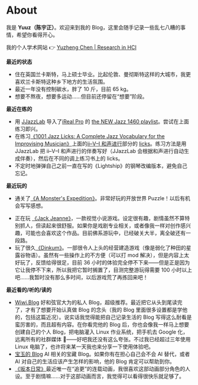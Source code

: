 # About

我是 **Yuuz（陈宇正）**。欢迎来到我的 Blog，这里会随手记录一些乱七八糟的事情，希望你看得开心。

我的个人学术网站 👉 [Yuzheng Chen | Research in HCI](https://yuzheng-chen.github.io/)

**最近的状态**

- 住在英国兰卡斯特，马上硕士毕业。比起伦敦、曼彻斯特这样的大城市，我更喜欢兰卡斯特这种乡下地方的生活氛围。
- 最近一年没有控制碳水，胖了 10 斤，目前 65 kg。
- 想要不熬夜，想要多运动……但目前还停留在“想要”阶段。

**最近在练的**

- 用 [JJazzLab](https://www.jjazzlab.org/en/) 导入了[iReal Pro](https://www.irealpro.com/) 的 [the NEW Jazz 1460 playlist](https://www.irealb.com/forums/showthread.php?26776-Discussion-about-the-NEW-Jazz-1410-playlist)。尝试在上面练习即兴。
- 在练习[《1001 Jazz Licks: A Complete Jazz Vocabulary for the Improvising Musician》](https://www.amazon.co.uk/Licks-Complete-Vocabulary-Improvising-Musici/dp/1575602784)上面的[ii–V–I 和声进行](https://en.wikipedia.org/wiki/Ii%E2%80%93V%E2%80%93I_progression)部分的 [licks](https://en.wikipedia.org/wiki/The_Lick)。练习方法是用 JJazzLab 把 ii–V–I 和声进行的伴奏写好（JJazzLab 会根据和声进行自动生成伴奏），然后在不同的调上练习书上的 licks。
- 不定时地弹弹自己之前一直在写的《Lightship》的钢琴改编版本，避免自己忘记。

**最近玩的**

- 通关了[《A Monster's Expedition》](https://store.steampowered.com/app/1052990/A_Monsters_Expedition/)。非常好玩的开放世界 Puzzle！以后有机会写写感想。
* 正在玩 [《Jack Jeanne》](https://www.nintendo.com/en-gb/Games/Nintendo-Switch-games/Jack-Jeanne-2385316.html?srsltid=AfmBOooidu-hzuMiDKkBpoKVS1Z2ouaxnz9BNSQmksyCVa5fRbKo2tMS)，一款视觉小说游戏。设定很有趣，剧情虽然不算特别抓人，但读起来很舒服。如果你是戏剧专业相关，或者像我一样对创作感兴趣，可能也会喜欢这个作品。目前佛系游玩中，已经破关大半，离全破还有一段路。
* 玩了很久[《Dinkum》](https://store.steampowered.com/app/1062520/Dinkum/)。一部很令人上头的经营建造游戏（像是弱化了种田的星露谷物语）。虽然有一些操作上的不方便（可以打 mod 解决），但是内容上太好玩了，反馈给得很足，目前 36 小时的体验完全停不下来——但是正是因为它让我停不下来，所以我把它暂时搁置了，目测完整游玩得需要 100 小时以上吧......我暂时没有那么多时间，以后游戏荒了再拣回来吧！

**最近看的/听的/读的**

- [Wiwi.Blog](https://wiwi.blog) 好和弦官大为的私人 Blog，超级推荐。最近把它从头到尾读完了，才有了想要开始认真做 Blog 的念头（我的 Blog 里面很多设置都是学他的，包括这篇近况）。说实话我觉得能把自己记录生活的 Blog 写得这么耐看是蛮厉害的，而且超有内容。在你看完他的 Blog 后，你也会像我一样马上想要创建自己的个人 Blog，把电脑灌入 Linux 作业系统，把手机去 Google 化，远离所有的社群媒体 🤣——好吧我还没有这么夸张。不过我已经超过三年使用 Linux 电脑了，也许将来某一天我也来分享一下使用体验吧。
- [宝玉的 Blog](https://baoyu.io/) AI 相关的宝藏 Blog。如果你有在担心自己会不会 AI 替代，或者 AI 对自己的生活应该产生怎样的影响，他的 Blog 肯定可以帮助到你。
- [《坂本日常》](https://sakamotodays.jp/)最近唯一在“追更”的连载动画，我很喜欢这部动画部分角色的人设。至于剧情嘛......对于这部动画而言，我觉得可以看得很快乐就足够了。
